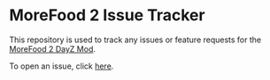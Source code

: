 # MoreFood 2 Issue Tracker
This repository is used to track any issues or feature requests for the [MoreFood 2 DayZ Mod](https://steamcommunity.com/sharedfiles/filedetails/?id=3534507229). 

To open an issue, click [here](https://github.com/RobinsonMario/MoreFood2/issues).
